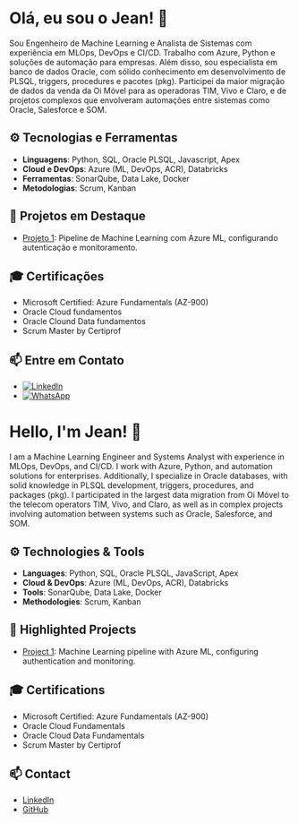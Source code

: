 # Olá, eu sou o Jean! 👋

Sou Engenheiro de Machine Learning e Analista de Sistemas com experiência em MLOps, DevOps e CI/CD. Trabalho com Azure, Python e soluções de automação para empresas. Além disso, sou especialista em banco de dados Oracle, com sólido conhecimento em desenvolvimento de PLSQL, triggers, procedures e pacotes (pkg). Participei da maior migração de dados da venda da Oi Móvel para as operadoras TIM, Vivo e Claro, e de projetos complexos que envolveram automações entre sistemas como Oracle, Salesforce e SOM.

## ⚙️ Tecnologias e Ferramentas
- **Linguagens**: Python, SQL, Oracle PLSQL, Javascript, Apex
- **Cloud e DevOps**: Azure (ML, DevOps, ACR), Databricks
- **Ferramentas**: SonarQube, Data Lake, Docker
- **Metodologias**: Scrum, Kanban

## 🚀 Projetos em Destaque
- [Projeto 1](https://github.com/jottabrown/AzureMacnhineLearning): Pipeline de Machine Learning com Azure ML, configurando autenticação e monitoramento.


## 🎓 Certificações
- Microsoft Certified: Azure Fundamentals (AZ-900)
- Oracle Cloud fundamentos
- Oracle Clound Data fundamentos
- Scrum Master by Certiprof
  

## 📫 Entre em Contato
- [![LinkedIn](https://img.shields.io/badge/-LinkedIn-0077B5?style=flat&logo=linkedin&logoColor=white)](https://www.linkedin.com/in/jean-alves-6671a7105/)
- [![WhatsApp](https://img.shields.io/badge/-WhatsApp-25D366?style=flat&logo=whatsapp&logoColor=white)](https://wa.me/5521983377386)

# Hello, I'm Jean! 👋

I am a Machine Learning Engineer and Systems Analyst with experience in MLOps, DevOps, and CI/CD. I work with Azure, Python, and automation solutions for enterprises. Additionally, I specialize in Oracle databases, with solid knowledge in PLSQL development, triggers, procedures, and packages (pkg). I participated in the largest data migration from Oi Móvel to the telecom operators TIM, Vivo, and Claro, as well as in complex projects involving automation between systems such as Oracle, Salesforce, and SOM.

## ⚙️ Technologies & Tools
- **Languages**: Python, SQL, Oracle PLSQL, JavaScript, Apex
- **Cloud & DevOps**: Azure (ML, DevOps, ACR), Databricks
- **Tools**: SonarQube, Data Lake, Docker
- **Methodologies**: Scrum, Kanban

## 🚀 Highlighted Projects
- [Project 1](https://github.com/jottabrown/AzureMacnhineLearning): Machine Learning pipeline with Azure ML, configuring authentication and monitoring.

## 🎓 Certifications
- Microsoft Certified: Azure Fundamentals (AZ-900)
- Oracle Cloud Fundamentals
- Oracle Cloud Data Fundamentals
- Scrum Master by Certiprof
  
## 📫 Contact
- [LinkedIn](https://www.linkedin.com/in/jean-alves-6671a7105/)
- [GitHub](https://github.com/jottabrown/)
